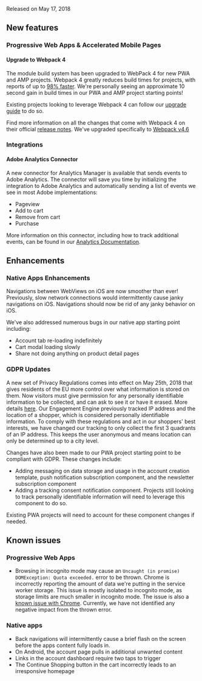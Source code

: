 Released on May 17, 2018

## New features

### Progressive Web Apps & Accelerated Mobile Pages

#### Upgrade to Webpack 4

The module build system has been upgraded to WebPack 4 for new PWA and AMP projects. Webpack 4 greatly reduces build times for projects, with reports of up to [98% faster](https://medium.com/webpack/webpack-4-released-today-6cdb994702d4). We're personally seeing an approximate 10 second gain in build times in our PWA and AMP project starting points!

Existing projects looking to leverage Webpack 4 can follow our [upgrade guide](https://docs.mobify.com/progressive-web/latest/upgrades/webpack-4/) to do so.

Find more information on all the changes that come with Webpack 4 on their official [release notes](https://github.com/webpack/webpack/releases/tag/v4.0.0-beta.0). We've upgraded specifically to [Webpack v4.6](https://github.com/webpack/webpack/releases/tag/v4.6.0)

### Integrations

#### Adobe Analytics Connector

A new connector for Analytics Manager is available that sends events to Adobe Analytics. The connector will save you time by initializing the integration to Adobe Analytics and automatically sending a list of events we see in most Adobe implementations:
* Pageview
* Add to cart
* Remove from cart
* Purchase

More information on this connector, including how to track additional events, can be found in our [Analytics Documentation](https://docs.mobify.com/progressive-web/latest/analytics/extendable-analytics-connectors/#adobedtm).

## Enhancements

### Native Apps Enhancements

Navigations between WebViews on iOS are now smoother than ever! Previously, slow network connections would intermittently cause janky navigations on iOS. Navigations should now be rid of any janky behavior on iOS.

We've also addressed numerous bugs in our native app starting point including:
* Account tab re-loading indefinitely
* Cart modal loading slowly
* Share not doing anything on product detail pages

### GDPR Updates

A new set of Privacy Regulations comes into effect on May 25th, 2018 that gives residents of the EU more control over what information is stored on them. Now visitors must give permission for any personally identifiable information to be collected, and can ask to see it or have it erased. More details [here](https://gdpr-info.eu/). Our Engagement Engine previously tracked IP address and the location of a shopper, which is considered personally identifiable information. To comply with these regulations and act in our shoppers' best interests, we have changed our tracking to only collect the first 3 quadrants of an IP address. This keeps the user anonymous and means location can only be determined up to a city level.

Changes have also been made to our PWA project starting point to be compliant with GDPR. These changes include:
* Adding messaging on data storage and usage in the account creation template, push notification subscription component, and the newsletter subscription component
* Adding a tracking consent notification component. Projects still looking to track personally identifiable information will need to leverage this component to do so.

Existing PWA projects will need to account for these component changes if needed.

## Known issues

### Progressive Web Apps

* Browsing in incognito mode may cause an `Uncaught (in promise) DOMException: Quota exceeded.` error to be thrown. Chrome is incorrectly reporting the amount of data we're putting in the service worker storage. This issue is mostly isolated to incognito mode, as storage limits are much smaller in incognito mode. The issue is also a [known issue with Chrome](https://bugs.chromium.org/p/chromium/issues/detail?id=795134). Currently, we have not identified any negative impact from the thrown error.

### Native apps

* Back navigations will intermittently cause a brief flash on the screen before the apps content fully loads in.
* On Android, the account page pulls in additional unwanted content
* Links in the account dashboard require two taps to trigger
* The Continue Shopping button in the cart incorrectly leads to an irresponsive homepage
